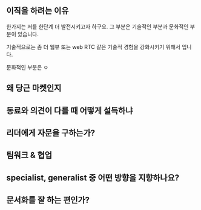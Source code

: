 

## 이직을 하려는 이유
한가지는 저를 한단계 더 발전시키고자 하구요. 그 부분은 기술적인 부분과 문화적인 부분이 있습니다.

기술적으로는 좀 더 웹뷰 또는 web RTC 같은 기술적 경험을 강화시키기 위해서 입니다.

문화적인 부분은 ㅇ


## 왜 당근 마켓인지



## 동료와 의견이 다를 때 어떻게 설득하냐





## 리더에게 자문을 구하는가?





## 팀워크 & 협업




## specialist, generalist 중 어떤 방향을 지향하나요?




## 문서화를 잘 하는 편인가?